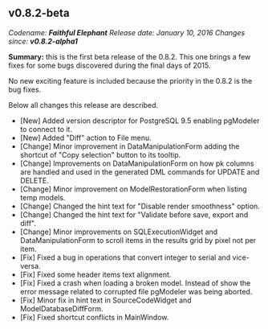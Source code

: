 v0.8.2-beta
------
<em>Codename: <strong>Faithful Elephant</strong></em>
<em>Release date: January 10, 2016</em>
<em>Changes since: <strong>v0.8.2-alpha1</strong></em><br/>

<strong>Summary:</strong> this is the first beta release of the 0.8.2. This one brings a few fixes for some bugs discovered during the final days of 2015.<br/>

No new exciting feature is included because the priority in the 0.8.2 is the bug fixes.<br/>

Below all changes this release are described. <br/>


* [New] Added version descriptor for PostgreSQL 9.5 enabling pgModeler to connect to it.
* [New] Added "Diff" action to File menu.
* [Change] Minor improvement in DataManipulationForm adding the shortcut of "Copy selection" button to its tooltip.
* [Change] Improvements on DataManipulationForm on how pk columns are handled and used in the generated DML commands for UPDATE and DELETE.
* [Change] Minor improvement on ModelRestorationForm when listing temp models.
* [Change] Changed the hint text for "Disable render smoothness" option.
* [Change] Changed the hint text for "Validate before save, export and diff".
* [Change] Minor improvements on SQLExecutionWidget and DataManipulationForm to scroll items in the results grid by pixel not per item.
* [Fix] Fixed a bug in operations that convert integer to serial and vice-versa.
* [Fix] Fixed some header items text alignment.
* [Fix] Fixed a crash when loading a broken model. Instead of show the error message related to corrupted file pgModeler was being aborted.
* [Fix] Minor fix in hint text in SourceCodeWidget and ModelDatabaseDiffForm.
* [Fix] Fixed shortcut conflicts in MainWindow.
